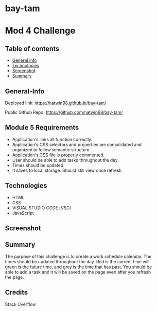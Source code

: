 # bay-tam

# Mod 4 Challenge

## Table of contents

- [General info](#General-Info)
- [Technologies](#Technologies)
- [Screenshot](#Screenshot)
- [Summary](#Summary)

## General-Info

Deployed link: https://hatwin98.github.io/bay-tam/

Public Github Repo: https://github.com/hatwin98/bay-tam/

## Module 5 Requirements

- Application's links all function correctly.
- Application's CSS selectors and properties are consolidated and organized to follow semantic structure.
- Application's CSS file is properly commented.
- User should be able to add tasks throughout the day.
- Times should be updated.
- It saves to local storage. Should still view once refresh. 


## Technologies

- HTML
- CSS
- VISUAL STUDIO CODE (VSC)
- JavaScript

## Screenshot



## Summary

The purpose of this challenge is to create a work schedule calendar. The times should be updated throughout the day. Red is the current time will green is the future time, and grey is the time that has past. You should be able to add a task and it will be saved on the page even after you refresh the page. 
## Credits

 Stack Overflow